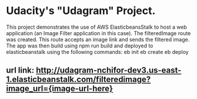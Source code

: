 # Udacity's "Udagram" Project.
This project demonstrates the use of AWS ElasticbeansStalk to host a web application (an Image Filter application in this case).
The filteredImage route was created. This route accepts an image link and sends the filtered image.
The app was then build using npm run build and deployed to elasticbeanstalk using the following commands: 
    eb init
    eb create
    eb deploy
## url link: http://udagram-nchifor-dev3.us-east-1.elasticbeanstalk.com/filteredimage?image_url={image-url-here}

